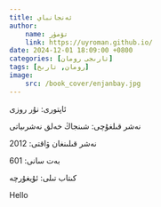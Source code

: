 ```yaml
---
title: ئەنجانباي
author:
    name: تۆمۈر
    link: https://uyroman.github.io/
date: 2024-12-01 18:09:00 +0800
categories: [تارىجى رومان]
tags: [رومان, تارىخ]
image:
    src: /book_cover/enjanbay.jpg
---
```



ئاپتورى: نۇر روزى

نەشر قىلغۇچى: شىنجاڭ خەلق نەشرىياتى

نەشر قىلىنغان ۋاقتى: 2012

بەت سانى: 601

كىتاب تىلى: ئۇيغۇرچە


<div id="book_wrapper">

Hello

</div>


<script>
createAudioPlayers("#book_wrapper", "https://uyroman.github.io/mp3_data/anjanbay/anjanbay_", 24);
</script>






